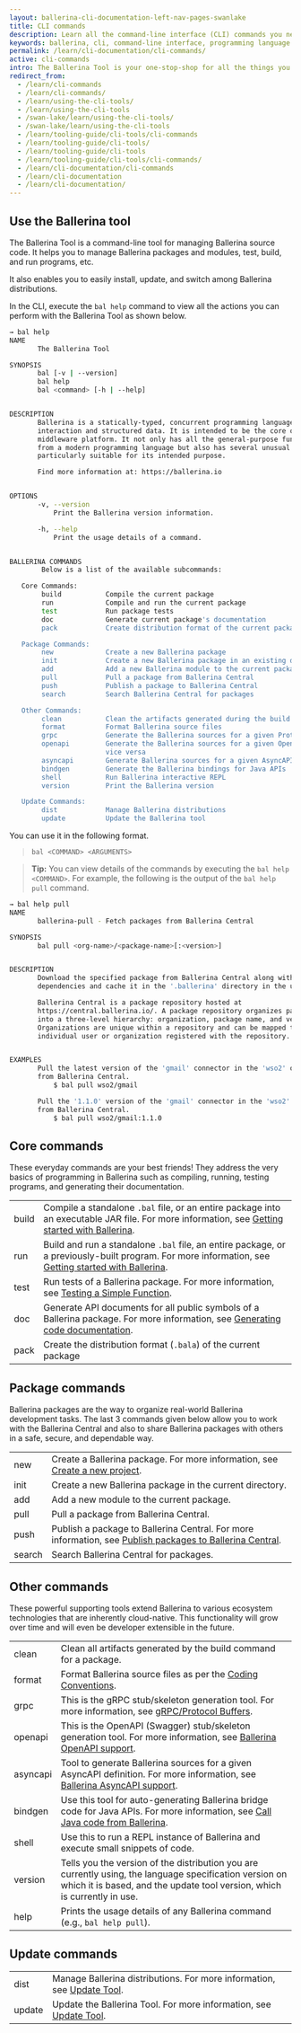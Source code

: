 ```yaml
---
layout: ballerina-cli-documentation-left-nav-pages-swanlake
title: CLI commands
description: Learn all the command-line interface (CLI) commands you need to get started, build, test and run programs, work with Ballerina Central, and manage packages.
keywords: ballerina, cli, command-line interface, programming language
permalink: /learn/cli-documentation/cli-commands/
active: cli-commands
intro: The Ballerina Tool is your one-stop-shop for all the things you do in Ballerina. 
redirect_from:
  - /learn/cli-commands
  - /learn/cli-commands/
  - /learn/using-the-cli-tools/
  - /learn/using-the-cli-tools
  - /swan-lake/learn/using-the-cli-tools/
  - /swan-lake/learn/using-the-cli-tools
  - /learn/tooling-guide/cli-tools/cli-commands
  - /learn/tooling-guide/cli-tools/
  - /learn/tooling-guide/cli-tools
  - /learn/tooling-guide/cli-tools/cli-commands/
  - /learn/cli-documentation/cli-commands
  - /learn/cli-documentation
  - /learn/cli-documentation/
---
```


## Use the Ballerina tool

The Ballerina Tool is a command-line tool for managing Ballerina source code. It helps you to manage Ballerina packages and modules, test, build, and run programs, etc.

It also enables you to easily install, update, and switch among Ballerina distributions. 

In the CLI, execute the `bal help` command to view all the actions you can perform with the Ballerina Tool as shown below.

```sh
→ bal help
NAME
       The Ballerina Tool

SYNOPSIS
       bal [-v | --version]
       bal help
       bal <command> [-h | --help]


DESCRIPTION
       Ballerina is a statically-typed, concurrent programming language focusing on network
       interaction and structured data. It is intended to be the core of a language-centric
       middleware platform. It not only has all the general-purpose functionality expected
       from a modern programming language but also has several unusual aspects that make it
       particularly suitable for its intended purpose.

       Find more information at: https://ballerina.io


OPTIONS
       -v, --version
           Print the Ballerina version information.

       -h, --help
           Print the usage details of a command.


BALLERINA COMMANDS
        Below is a list of the available subcommands:

   Core Commands:
        build           Compile the current package
        run             Compile and run the current package
        test            Run package tests
        doc             Generate current package's documentation
        pack            Create distribution format of the current package

   Package Commands:
        new             Create a new Ballerina package
        init            Create a new Ballerina package in an existing directory
        add             Add a new Ballerina module to the current package
        pull            Pull a package from Ballerina Central
        push            Publish a package to Ballerina Central
        search          Search Ballerina Central for packages

   Other Commands:
        clean           Clean the artifacts generated during the build
        format          Format Ballerina source files
        grpc            Generate the Ballerina sources for a given Protocol Buffer definition
        openapi         Generate the Ballerina sources for a given OpenAPI definition and
                        vice versa
        asyncapi        Generate Ballerina sources for a given AsyncAPI definition
        bindgen         Generate the Ballerina bindings for Java APIs
        shell           Run Ballerina interactive REPL
        version         Print the Ballerina version

   Update Commands:
        dist            Manage Ballerina distributions
        update          Update the Ballerina tool

```

You can use it in the following format.

> `bal <COMMAND> <ARGUMENTS>`

> **Tip:** You can view details of the commands by executing the `bal help <COMMAND>`. For example, the following is the output of the `bal help pull` command.

```sh
→ bal help pull
NAME
       ballerina-pull - Fetch packages from Ballerina Central

SYNOPSIS
       bal pull <org-name>/<package-name>[:<version>]


DESCRIPTION
       Download the specified package from Ballerina Central along with its
       dependencies and cache it in the '.ballerina' directory in the user home.

       Ballerina Central is a package repository hosted at
       https://central.ballerina.io/. A package repository organizes packages
       into a three-level hierarchy: organization, package name, and version.
       Organizations are unique within a repository and can be mapped to an
       individual user or organization registered with the repository.


EXAMPLES
       Pull the latest version of the 'gmail' connector in the 'wso2' organization
       from Ballerina Central.
           $ bal pull wso2/gmail

       Pull the '1.1.0' version of the 'gmail' connector in the 'wso2' organization
       from Ballerina Central.
           $ bal pull wso2/gmail:1.1.0
```

## Core commands

These everyday commands are your best friends! They address the very basics of programming in Ballerina such as compiling, running, testing programs, and generating their documentation.

<table class="cComandTable">
<tr>
<td class="cCommand">build</td>
<td class="cDescription">Compile a standalone <code>.bal</code> file, or an entire package into an executable JAR file. For more information, see <a href="/learn/get-started-with-ballerina/">Getting started with Ballerina</a>.
</td>
</tr>
<tr>
<td class="cCommand">run</td>
<td class="cDescription">Build and run a standalone <code>.bal</code> file, an entire package, or a previously-built program. For more information, see <a href="/learn/get-started-with-ballerina/">Getting started with Ballerina</a>.
</td>
</tr>
<tr>
<td class="cCommand">test</td>
<td class="cDescription">Run tests of a Ballerina package. For more information, see <a href="/learn/test-ballerina-code/test-a-simple-function/">Testing a Simple Function</a>.
</td>
</tr>
<tr>
<td class="cCommand">doc</td>
<td class="cDescription">Generate API documents for all public symbols of a Ballerina package. For more information, see <a href="/learn/generate-code-documentation">Generating code documentation</a>.
</td>
</tr>
<tr>
<td class="cCommand">pack</td>
<td class="cDescription">Create the distribution format (<code>.bala</code>) of the current package
</td>
</tr>
</table>

## Package commands

Ballerina packages are the way to organize real-world Ballerina development tasks. The last 3 commands given below allow you to work with the Ballerina Central and also to share Ballerina packages with others in a safe, secure, and dependable way.

<table class="cComandTable">
<tr>
<td class="cCommand">new</td>
<td class="cDescription">Create a Ballerina package. For more information, see <a href="/learn/get-started-with-ballerina/#create-a-new-project">Create a new project</a>.
</td>
</tr>
<tr>
<td class="cCommand">init</td>
<td class="cDescription">Create a new Ballerina package in the current directory.
</td>
</tr>
<tr>
<td class="cCommand">add</td>
<td class="cDescription">Add a new module to the current package.
</td>
</tr>
<tr>
<td class="cCommand">pull</td>
<td class="cDescription">Pull a package from Ballerina Central.
</td>
</tr>
<tr>
<td class="cCommand">push</td>
<td class="cDescription">Publish a package to Ballerina Central. For more information, see <a href="/learn/publish-packages-to-ballerina-central">Publish packages to Ballerina Central</a>.
</td>
</tr>
<tr>
<td class="cCommand">search</td>
<td class="cDescription">Search Ballerina Central for packages.
</td>
</tr>
</table>

## Other commands

These powerful supporting tools extend Ballerina to various ecosystem technologies that are inherently cloud-native. This functionality will grow over time and will even be developer extensible in the future.

<table class="cComandTable">
<tr>
<td class="cCommand">clean</td>
<td class="cDescription">Clean all artifacts generated by the build command for a package.
</td>
</tr>
<tr>
<td class="cCommand">format</td>
<td class="cDescription">Format Ballerina source files as per the <a href="/learn/coding-conventions">Coding Conventions</a>.</td>
</tr>
<tr>
<td class="cCommand">grpc</td>
<td class="cDescription">This is the gRPC stub/skeleton generation tool. For more information, see <a href="/learn/cli-documentation/grpc">gRPC/Protocol Buffers</a>.</td>
</tr>
<tr>
<td class="cCommand">openapi</td>
<td class="cDescription">This is the OpenAPI (Swagger) stub/skeleton generation tool. For more information, see <a href="/learn/ballerina-openapi-support/">Ballerina OpenAPI support</a>.</td>
</tr>
<tr>
<td class="cCommand">asyncapi</td>
<td class="cDescription">Tool to generate Ballerina sources for a given AsyncAPI definition. For more information, see <a href="/learn/ballerina-asyncapi-support/">Ballerina AsyncAPI support</a>.</td>
</tr>
<tr>
<td class="cCommand">bindgen</td>
<td class="cDescription">Use this tool for auto-generating Ballerina bridge code for Java APIs. For more information, see <a href="/learn/call-java-code-from-ballerina">Call Java code from Ballerina</a>.</td>
</tr>
<tr>
<td class="cCommand">shell</td>
<td class="cDescription"> Use this to run a REPL instance of Ballerina and execute small snippets of code.</td>
</tr>
<tr>
<td class="cCommand">version</td>
<td class="cDescription">Tells you the version of the distribution you are currently using, the language specification version on which it is based, and the update tool version, which is currently in use.</td>
</tr>
<tr>
<td class="cCommand">help</td>
<td class="cDescription">Prints the usage details of any Ballerina command (e.g., <code>bal help pull</code>).
</td>
</tr>
</table>

## Update commands

<table class="cComandTable">
<tr>
<td class="cCommand">dist</td>
<td class="cDescription">Manage Ballerina distributions. For more information, see <a href="/learn/cli-documentation/update-tool/">Update Tool</a>.
</td>
</tr>
<tr>
<td class="cCommand">update</td>
<td class="cDescription">Update the Ballerina Tool. For more information, see <a href="/learn/cli-documentation/update-tool/">Update Tool</a>.
</td>
</tr>
</table>

<style> #tree-expand-all, #tree-collapse-all, .cTocElements {display:none;} .cGitButtonContainer {padding-left: 40px;} </style>
